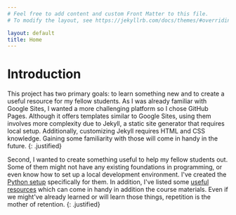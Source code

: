 ```yaml
---
# Feel free to add content and custom Front Matter to this file.
# To modify the layout, see https://jekyllrb.com/docs/themes/#overriding-theme-defaults

layout: default
title: Home
---
```


# Introduction

This project has two primary goals: to learn something new and to create a useful resource for my fellow students. As I was already familiar with Google Sites, I wanted a more challenging platform so I chose GitHub Pages. Although it offers templates similar to Google Sites, using them involves more complexity due to Jekyll, a static site generator that requires local setup. Additionally, customizing Jekyll requires HTML and CSS knowledge. Gaining some familiarity with those will come in handy in the future.
{: .justified}

Second, I wanted to create something useful to help my fellow students out. Some of them might not have any existing foundations in programming, or even know how to set up a local development environment. I've created the [Python setup](python_setup.markdown) specifically for them. In addition, I've listed some [useful resources](useful_resources.markdown) which can come in handy in addition the course materials. Even if we might've already learned or will learn those things, repetition is the mother of retention.
{: .justified} 